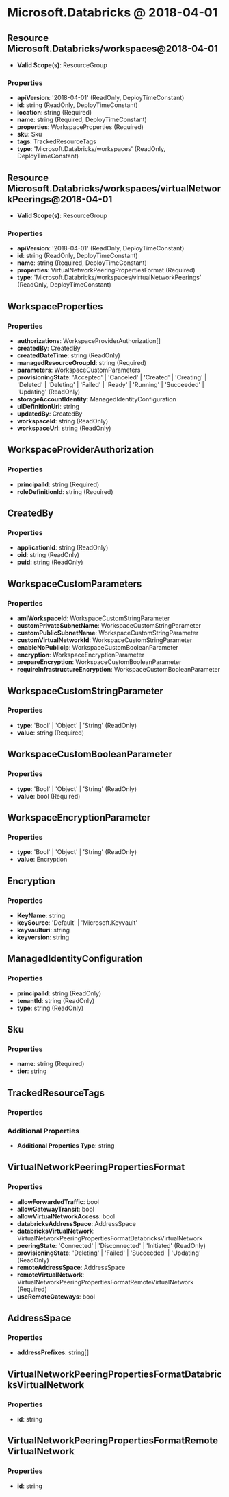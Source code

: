# Microsoft.Databricks @ 2018-04-01

## Resource Microsoft.Databricks/workspaces@2018-04-01
* **Valid Scope(s)**: ResourceGroup
### Properties
* **apiVersion**: '2018-04-01' (ReadOnly, DeployTimeConstant)
* **id**: string (ReadOnly, DeployTimeConstant)
* **location**: string (Required)
* **name**: string (Required, DeployTimeConstant)
* **properties**: WorkspaceProperties (Required)
* **sku**: Sku
* **tags**: TrackedResourceTags
* **type**: 'Microsoft.Databricks/workspaces' (ReadOnly, DeployTimeConstant)

## Resource Microsoft.Databricks/workspaces/virtualNetworkPeerings@2018-04-01
* **Valid Scope(s)**: ResourceGroup
### Properties
* **apiVersion**: '2018-04-01' (ReadOnly, DeployTimeConstant)
* **id**: string (ReadOnly, DeployTimeConstant)
* **name**: string (Required, DeployTimeConstant)
* **properties**: VirtualNetworkPeeringPropertiesFormat (Required)
* **type**: 'Microsoft.Databricks/workspaces/virtualNetworkPeerings' (ReadOnly, DeployTimeConstant)

## WorkspaceProperties
### Properties
* **authorizations**: WorkspaceProviderAuthorization[]
* **createdBy**: CreatedBy
* **createdDateTime**: string (ReadOnly)
* **managedResourceGroupId**: string (Required)
* **parameters**: WorkspaceCustomParameters
* **provisioningState**: 'Accepted' | 'Canceled' | 'Created' | 'Creating' | 'Deleted' | 'Deleting' | 'Failed' | 'Ready' | 'Running' | 'Succeeded' | 'Updating' (ReadOnly)
* **storageAccountIdentity**: ManagedIdentityConfiguration
* **uiDefinitionUri**: string
* **updatedBy**: CreatedBy
* **workspaceId**: string (ReadOnly)
* **workspaceUrl**: string (ReadOnly)

## WorkspaceProviderAuthorization
### Properties
* **principalId**: string (Required)
* **roleDefinitionId**: string (Required)

## CreatedBy
### Properties
* **applicationId**: string (ReadOnly)
* **oid**: string (ReadOnly)
* **puid**: string (ReadOnly)

## WorkspaceCustomParameters
### Properties
* **amlWorkspaceId**: WorkspaceCustomStringParameter
* **customPrivateSubnetName**: WorkspaceCustomStringParameter
* **customPublicSubnetName**: WorkspaceCustomStringParameter
* **customVirtualNetworkId**: WorkspaceCustomStringParameter
* **enableNoPublicIp**: WorkspaceCustomBooleanParameter
* **encryption**: WorkspaceEncryptionParameter
* **prepareEncryption**: WorkspaceCustomBooleanParameter
* **requireInfrastructureEncryption**: WorkspaceCustomBooleanParameter

## WorkspaceCustomStringParameter
### Properties
* **type**: 'Bool' | 'Object' | 'String' (ReadOnly)
* **value**: string (Required)

## WorkspaceCustomBooleanParameter
### Properties
* **type**: 'Bool' | 'Object' | 'String' (ReadOnly)
* **value**: bool (Required)

## WorkspaceEncryptionParameter
### Properties
* **type**: 'Bool' | 'Object' | 'String' (ReadOnly)
* **value**: Encryption

## Encryption
### Properties
* **KeyName**: string
* **keySource**: 'Default' | 'Microsoft.Keyvault'
* **keyvaulturi**: string
* **keyversion**: string

## ManagedIdentityConfiguration
### Properties
* **principalId**: string (ReadOnly)
* **tenantId**: string (ReadOnly)
* **type**: string (ReadOnly)

## Sku
### Properties
* **name**: string (Required)
* **tier**: string

## TrackedResourceTags
### Properties
### Additional Properties
* **Additional Properties Type**: string

## VirtualNetworkPeeringPropertiesFormat
### Properties
* **allowForwardedTraffic**: bool
* **allowGatewayTransit**: bool
* **allowVirtualNetworkAccess**: bool
* **databricksAddressSpace**: AddressSpace
* **databricksVirtualNetwork**: VirtualNetworkPeeringPropertiesFormatDatabricksVirtualNetwork
* **peeringState**: 'Connected' | 'Disconnected' | 'Initiated' (ReadOnly)
* **provisioningState**: 'Deleting' | 'Failed' | 'Succeeded' | 'Updating' (ReadOnly)
* **remoteAddressSpace**: AddressSpace
* **remoteVirtualNetwork**: VirtualNetworkPeeringPropertiesFormatRemoteVirtualNetwork (Required)
* **useRemoteGateways**: bool

## AddressSpace
### Properties
* **addressPrefixes**: string[]

## VirtualNetworkPeeringPropertiesFormatDatabricksVirtualNetwork
### Properties
* **id**: string

## VirtualNetworkPeeringPropertiesFormatRemoteVirtualNetwork
### Properties
* **id**: string

